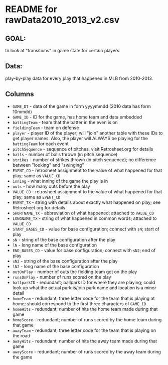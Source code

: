 # README for rawData2010_2013_v2.csv

## GOAL:
to look at "transitions" in game state for certain players

## Data:
play-by-play data for every play that happened in MLB from 2010-2013.

## Columns
* `GAME_DT` - data of the game in form yyyymmdd (2010 data has form 10mmdd)
* `GAME_ID` - ID for the game, has home team and data embedded
* `battingTeam` - team that the batter in the even is on
* `fieldingTeam` - team on defense
* `player` - player ID of the player; will "join" another table with these IDs to get player names. Also, the player will ALWAYS be playing for the `battingTeam` for each event
* `pitchSequence` - sequence of pitches, visit Retrosheet.org for details
* `balls` - number of balls thrown (in pitch sequence)
* `strikes` - number of strikes thrown (in pitch sequence); no difference between "looking" and "swinging"
* `EVENT_CD` - retrosheet assignment to the value of what happened for that play; same as `VALUE_CD`
* `inning` - what inning of the game the play is in
* `outs` - how many outs before the play
* `VALUE_CD` - retrosheet assignment to the value of what happened for that play; same as `EVENT_CD`
* `EVENT_TX` - string with details about exactly what happened on play; see Retrosheet.org for details
* `SHORTNAME_TX` - abbreviation of what happened; attached to `VALUE_CD`
* `LONGNAME_TX` - string of what happened in common words; attached to `VALUE_CD`
* `START_BASES_CD` - value for base configuration; connect with `sN`; start of play
* `sN` - string of the base configuration after the play
* `lN` - long name of the base configuration
* `END_BASES_CD` - value for base configuration; connect with `sN2`; end of play
* `sN2` - string of the base configuration after the play
* `lN2` - long name of the base configuration
* `outOnPlay` - number of outs the fielding team got on the play
* `runsOnPlay` - number of runs scored on the play
* `ballparkID` - redundant; ballpark ID for where they are playing; could look up what the actual park is/join park name and location is a minor detail
* `homeTeam` - redundant; three letter code for the team that is playing at home; should correspond to the first three characters of `GAME_ID`
* `homeHits` - redundant; number of hits the home team made during that game
* `homeScore` - redundant; number of runs scored by the home team during that game
* `awayTeam` - redundant; three letter code for the team that is playing on the road
* `awayHits` - redundant; number of hits the away team made during that game
* `awayScore` - redundant; number of runs scored by the away team during the game
